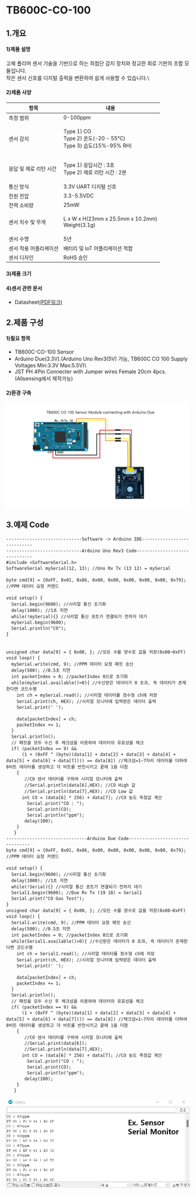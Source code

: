 
# TB600C-CO-100

## 1.개요

#### 1)제품 설명

고체 폴리머 센서 기술을 기반으로 하는 최첨단 감지 장치와 정교한 회로 기판의 조합 모듈입니다.\
작은 센서 신호를 디지털 출력을 변환하여 쉽게 사용할 수 있습니다.\

#### 2)제품 사양

| 항목       | 내용                                                                           |
| ------------ | ------------------------------------------------------------------------------------------ |
| 측정 범위        | 0-100ppm |
| 센서 감지        | <p>Type 1) CO<br>Type 2) 온도(-20 - 55℃)<br>Type 3) 습도(15%-95% RH)</p>      |          
| 응답 및 제로 리턴 시간 | <p>Type 1) 응답시간 : 3초 <br>Type 2) 제로 리턴 시간 : 2분 </p>          |     
| 통신 방식        | 3.3V UART 디지털 신호                                                                             |
| 전원 전압        | 3.3-5.5VDC                                                                                  |
| 전력 소비량       | 25mW                                                                                      |
| 센서 치수 및 무게   | <p>L x W x H(23mm x 25.5mm x 10.2mm)<br>Weight(3.1g)</p>                                    |
| 센서 수명        | 5년                                                                                        |
| 센서 적용 어플리케이션 | 배터리 및 IoT 어플리케이션 적합                   |
| 센서 디자인     | RoHS 승인                                         |

#### 3)제품 크기

#### 4)센서 관련 문서

* Datasheet[(PDF링크)](https://ecsense.com/wp-content/uploads/2021/03/TB600C\_CO\_100ppm\_Technical-Specification20200513.pdf)

## 2.제품 구성

#### 1)필요 항목

* TB600C-CO-100 Sensor
* Arduino Due(3.3V).(Arduino Uno Rev3(5V) 가능, TB600C CO 100 Supply Voltages Min:3.3V Max:5.5V)\
* JST PH 4Pin Connecter with Jumper wires Female 20cm 4pcs.(Allsensing에서 제작가능)

#### 2)환경 구축

![](<../../.gitbook/assets/TB600C CO 100 Sensor with connecting arduino due.jpg>)

## 3.예제 Code

```arduino
-----------------------------Software -> Arduino IDE----------------------------
-----------------------------Arduino Uno Rev3 Code------------------------------
#include <SoftwareSerial.h>
SoftwareSerial mySerial(12, 13); //Uno Rx Tx (13 12) = mySerial

byte cmd[9] = {0xFF, 0x01, 0x86, 0x00, 0x00, 0x00, 0x00, 0x00, 0x79}; //PPM 데이터 요청 커맨드

void setup() {
  Serial.begin(9600); //시리얼 통신 초기화
  delay(1000); //1초 지연
  while(!mySerial){} //시리얼 통신 포트가 연결되기 전까지 대기
  mySerial.begin(9600); 
  Serial.println("CO"); 
}


unsigned char data[9] = { 0x00, }; //모든 수를 양수로 값을 저장(0x00~0xFF)
void loop() {
  mySerial.write(cmd, 9); //PPM 데이터 요청 패킷 송신
  delay(500); //0.5초 지연
  int packetIndex = 0; //packetIndex 0으로 초기화
  while(mySerial.available()>0){ //수신받은 데이터가 0 초과, 즉 데이터가 존재한다면 코드수행
    int ch = mySerial.read(); //시리얼 데이터를 정수형 ch에 저장
    Serial.print(ch, HEX); //시리얼 모니터에 입력받은 데이터 출력
    Serial.print(' ');

    data[packetIndex] = ch;
    packetIndex += 1;
  }
  Serial.println();
  // 패킷을 모두 수신 후 체크섬을 이용하여 데이터의 유효성을 체크
  if( (packetIndex == 9) &&
      (1 + (0xFF ^ (byte)(data[1] + data[2] + data[3] + data[4] + data[5] + data[6] + data[7]))) == data[8]) //체크섬=1~7자리 데이터를 더하여 8비트 데이터를 생성하고 각 비트를 반전시키고 끝에 1을 더함
    {
       //CO 센서 데이터를 구하여 시리얼 모니터에 출력
       //Serial.println(data[6],HEX); //CO High 값
       //Serial.println(data[7],HEX); //CO Low 값
      int CO = (data[6] * 256) + data[7]; //CO 농도 측정값 계산
        Serial.print("CO : ");
        Serial.print(CO);
        Serial.println("ppm");   
       delay(100); 
    }
   }
-------------------------------Arduino Due Code--------------------------------
byte cmd[9] = {0xFF, 0x01, 0x86, 0x00, 0x00, 0x00, 0x00, 0x00, 0x79}; //PPM 데이터 요청 커맨드

void setup() {
  Serial.begin(9600); //시리얼 통신 초기화
  delay(1000); //1초 지연
  while(!Serial){} //시리얼 통신 포트가 연결되기 전까지 대기
  Serial1.begin(9600); //Due Rx Tx (19 18) = Serial1
  Serial.print("CO Gas Test"); 
}
unsigned char data[9] = { 0x00, }; //모든 수를 양수로 값을 저장(0x00~0xFF)
void loop() {
  Serial1.write(cmd, 9); //PPM 데이터 요청 패킷 송신
  delay(500); //0.5초 지연
  int packetIndex = 0; //packetIndex 0으로 초기화
  while(Serial1.available()>0){ //수신받은 데이터가 0 초과, 즉 데이터가 존재한다면 코드수행
    int ch = Serial1.read(); //시리얼 데이터를 정수형 ch에 저장
    Serial.print(ch, HEX); //시리얼 모니터에 입력받은 데이터 출력
    Serial.print(' ');

    data[packetIndex] = ch;
    packetIndex += 1;
  }
  Serial.println();
  // 패킷을 모두 수신 후 체크섬을 이용하여 데이터의 유효성을 체크
  if( (packetIndex == 9) &&
      (1 + (0xFF ^ (byte)(data[1] + data[2] + data[3] + data[4] + data[5] + data[6] + data[7]))) == data[8]) //체크섬=1~7자리 데이터를 더하여 8비트 데이터를 생성하고 각 비트를 반전시키고 끝에 1을 더함
    {
       //CO 센서 데이터를 구하여 시리얼 모니터에 출력
       //Serial.print(data[6]);
       //Serial.println(data[7],HEX);
      int CO = (data[6] * 256) + data[7]; //CO 농도 측정값 계산
        Serial.print("CO : ");
        Serial.print(CO);
        Serial.println("ppm");   
       delay(100); 
    }
   }
```

![](<../../.gitbook/assets/TB600C CO 시리얼 모니터 (1).jpg>)
